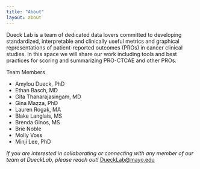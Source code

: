 ```yaml
---
title: "About"
layout: about
---
```


Dueck Lab is a team of dedicated data lovers committed to developing standardized, interpretable and clinically useful metrics and graphical representations of patient-reported outcomes (PROs) in cancer clinical studies. In this space we will share our work including tools and best practices for scoring and summarizing PRO-CTCAE and other PROs.

Team Members

- Amylou Dueck, PhD
- Ethan Basch, MD
- Gita Thanarajasingam, MD
- Gina Mazza, PhD
- Lauren Rogak, MA
- Blake Langlais, MS
- Brenda Ginos, MS
- Brie Noble
- Molly Voss
- Minji Lee, PhD

_If you are interested in collaborating or connecting with any member of our team at DueckLab, please reach out!_   [DueckLab@mayo.edu](mailto:DueckLab@mayo.edu)

<!-- Google tag (gtag.js) -->
<script async src="https://www.googletagmanager.com/gtag/js?id=G-RR2YH5HMBL"></script>
<script>
  window.dataLayer = window.dataLayer || [];
  function gtag(){dataLayer.push(arguments);}
  gtag('js', new Date());

  gtag('config', 'G-RR2YH5HMBL');
</script>
